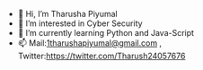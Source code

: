- 👋 Hi, I’m Tharusha Piyumal
- 👀 I’m interested in Cyber Security
- 🌱 I’m currently learning Python and Java-Script
- 📫 Mail:1tharushapiyumal@gmail.com , Twitter:https://twitter.com/Tharush24057676

<!---
thxrxsh/thxrxsh is a ✨ special ✨ repository because its `README.md` (this file) appears on your GitHub profile.
You can click the Preview link to take a look at your changes.
--->

